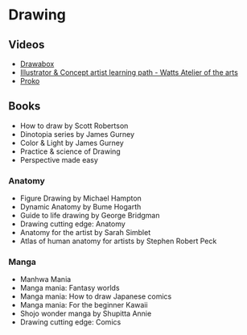 # Drawing

## Videos

* [Drawabox](https://www.drawabox.com)
* [Illustrator & Concept artist learning path - Watts Atelier of the arts](https://www.wattsatelier.com/illustrator-concept-artist-learning-path)
* [Proko](https://www.proko.com/library/)

## Books

* How to draw by Scott Robertson
* Dinotopia series by James Gurney
* Color & Light by James Gurney
* Practice & science of Drawing
* Perspective made easy

### Anatomy

* Figure Drawing by Michael Hampton
* Dynamic Anatomy by Bume Hogarth
* Guide to life drawing by George Bridgman
* Drawing cutting edge: Anatomy
* Anatomy for the artist by Sarah Simblet
* Atlas of human anatomy for artists by Stephen Robert Peck

### Manga

* Manhwa Mania
* Manga mania: Fantasy worlds
* Manga mania: How to draw Japanese comics
* Manga mania: For the beginner Kawaii
* Shojo wonder manga by Shupitta Annie
* Drawing cutting edge: Comics
